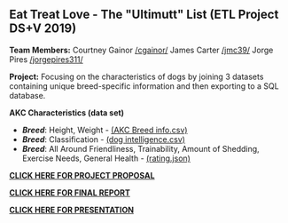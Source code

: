 ## Eat Treat Love - The "Ultimutt" List (ETL Project DS+V 2019)

**Team Members:** Courtney Gainor [/cgainor/](https://github.com/cgainor) James Carter [/jmc39/](https://github.com/jmc39) Jorge Pires [/jorgepires311/](https://github.com/jorgepires311)

**Project:** Focusing on the characteristics of dogs by joining 3 datasets containing unique breed-specific information and then exporting to a SQL database.

**AKC Characteristics (data set)**

- **_Breed_**: Height, Weight - [(AKC Breed info.csv)](https://data.world/len/dog-size-intelligence-linked)
- **_Breed_**: Classification - [(dog intelligence.csv)](https://data.world/len/dog-size-intelligence-linked)
- **_Breed_**: All Around Friendliness, Trainability, Amount of Shedding, Exercise Needs, General Health - [(rating.json)](https://www.kaggle.com/hocop1/cat-and-dog-breeds-parameters)

[**CLICK HERE FOR PROJECT PROPOSAL**](https://docs.google.com/document/d/1Hwhfw_ntuGTMF7c6GW3tpmgm13i_njl3cBPnoz47uco/edit?usp=sharing)

[**CLICK HERE FOR FINAL REPORT**](https://docs.google.com/document/d/1SbHMQCRS3guBRtU5js-dMR26pC4qNiSP7Nev19Esx5U/edit?usp=sharing)

[**CLICK HERE FOR PRESENTATION**](https://docs.google.com/presentation/d/1GlI7jKDVpNcZJXpVCu9Yk6O-FZoy9k7JqBNP_PUoh4M/edit?usp=sharing)